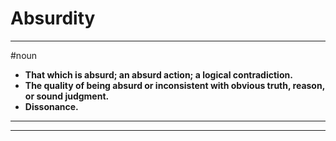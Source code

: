 # Absurdity
---
#noun
- **That which is absurd; an absurd action; a logical contradiction.**
- **The quality of being absurd or inconsistent with obvious truth, reason, or sound judgment.**
- **Dissonance.**
---
---
